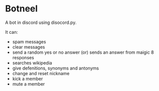 # Botneel
A bot in discord using disocord.py.

It can:
  - spam messages
  - clear messages
  - send a random yes or no answer (or) sends an answer from maigic 8 responses
  - searches wikipedia
  - give defenitions, synonyms and antonyms
  - change and reset nickname
  - kick a member
  - mute a member

